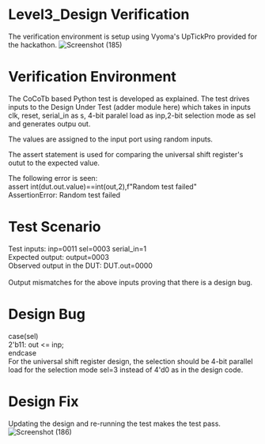 # Level3_Design Verification
The verification environment is setup using Vyoma's UpTickPro provided for the hackathon.
![Screenshot (185)](https://user-images.githubusercontent.com/109639328/182077963-39b7b1a0-ced6-4cce-a125-aceda614dc08.png)

# Verification Environment
The CoCoTb based Python test is developed as explained. The test drives inputs to the Design Under Test (adder module here) which takes in inputs clk, reset, serial_in as s, 4-bit paralel load as inp,2-bit selection mode as sel and generates outpu out.

The values are assigned to the input port using random inputs.

The assert statement is used for comparing the universal shift register's outut to the expected value.

The following error is seen:\
assert int(dut.out.value)==int(out,2),f"Random test failed"\
AssertionError: Random test failed

# Test Scenario
Test inputs: inp=0011 sel=0003 serial_in=1\
Expected output: output=0003\
Observed output in the DUT: DUT.out=0000\
\
Output mismatches for the above inputs proving that there is a design bug.

# Design Bug

case(sel)\
	    2'b11: out <= inp;\
endcase\
For the universal shift register design, the selection should be 4-bit parallel load  for the selection mode sel=3 instead of 4'd0 as in the design code.

# Design Fix

Updating the design and re-running the test makes the test pass.
![Screenshot (186)](https://user-images.githubusercontent.com/109639328/182078063-3835e90c-718a-4969-b6e7-7943f85dbcf3.png)

